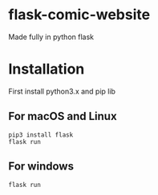# flask-comic-website
Made fully in python flask

# Installation
First install python3.x and pip lib
## For macOS and Linux
 ```
 pip3 install flask
 flask run
 ```
 ## For windows
 ```pip install flask
 flask run
 ```
